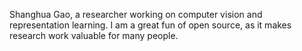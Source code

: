 Shanghua Gao, a researcher working on computer vision and representation learning.
I am a great fun of open source, as it makes research work valuable for many people.
